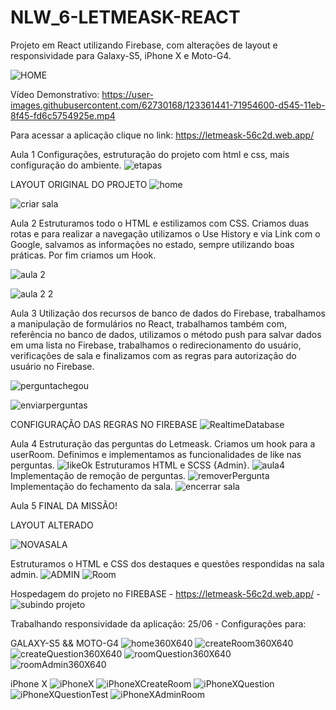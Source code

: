 # NLW_6-LETMEASK-REACT
Projeto em React utilizando Firebase, com alterações de layout e responsividade para Galaxy-S5, iPhone X e Moto-G4. 

![HOME](https://user-images.githubusercontent.com/62730168/123356973-1eb89000-d53f-11eb-86ee-da3df1d902ea.png)

Vídeo Demonstrativo:
https://user-images.githubusercontent.com/62730168/123361441-71954600-d545-11eb-8f45-fd6c5754925e.mp4

Para acessar a aplicação clique no link: 
https://letmeask-56c2d.web.app/


Aula 1 
Configurações, estruturação do projeto com html e css, mais configuração do ambiente.
![etapas](https://user-images.githubusercontent.com/62730168/123139996-2f78e100-d42d-11eb-995d-f8bd6c71a92c.png)

LAYOUT ORIGINAL DO PROJETO
![home](https://user-images.githubusercontent.com/62730168/122970880-c7f75e80-d364-11eb-9f52-bbb483636ddd.png)

![criar sala](https://user-images.githubusercontent.com/62730168/122970890-ca59b880-d364-11eb-99ce-1ba273e8245f.png)

Aula 2 
Estruturamos todo o HTML e estilizamos com CSS.
Criamos duas rotas e para realizar a navegação utilizamos o Use History e via Link com o Google, salvamos as informações no estado, sempre utilizando boas práticas.
Por fim criamos um Hook.

![aula 2](https://user-images.githubusercontent.com/62730168/122970906-cf1e6c80-d364-11eb-9ec8-4ea6a05a06bb.png)

![aula 2 2](https://user-images.githubusercontent.com/62730168/122970912-d04f9980-d364-11eb-9ead-52c669787c06.png)

Aula 3
Utilização dos recursos de banco de dados do Firebase, trabalhamos a manipulação de formulários no React, trabalhamos também com,
referência no banco de dados, utilizamos o método push para salvar dados em uma lista no Firebase, trabalhamos o redirecionamento do usuário, verificações de sala e finalizamos com as regras para autorização do usuário no Firebase.

![perguntachegou](https://user-images.githubusercontent.com/62730168/123139779-f3458080-d42c-11eb-8319-17f8dbc4566b.png)

![enviarperguntas](https://user-images.githubusercontent.com/62730168/123139803-f93b6180-d42c-11eb-838d-cadaa230c6ce.png)

CONFIGURAÇÃO DAS REGRAS NO FIREBASE
![RealtimeDatabase](https://user-images.githubusercontent.com/62730168/123139812-fb052500-d42c-11eb-9f43-7db603adb24a.png)

Aula 4
Estruturação das perguntas do Letmeask.
Criamos um hook para a userRoom.
Definimos e implementamos as funcionalidades de like nas perguntas.
![likeOk](https://user-images.githubusercontent.com/62730168/123266646-9ac8be80-d4d2-11eb-81cc-c12472a438db.png)
Estruturamos HTML e SCSS {Admin}.
![aula4](https://user-images.githubusercontent.com/62730168/123266751-b03de880-d4d2-11eb-950c-6077b0c60039.png)
Implementação de remoção de perguntas.
![removerPergunta](https://user-images.githubusercontent.com/62730168/123266697-a4eabd00-d4d2-11eb-9db1-e8c7062b98a5.png)
Implementação do fechamento da sala.
![encerrar sala](https://user-images.githubusercontent.com/62730168/123266496-77057880-d4d2-11eb-93dc-9626412dc86d.png)

Aula 5
FINAL DA MISSÃO!

LAYOUT ALTERADO

![NOVASALA](https://user-images.githubusercontent.com/62730168/123356993-2d9f4280-d53f-11eb-8e51-0ea531234251.png)

Estruturamos o HTML e CSS dos destaques e questões respondidas na sala admin.
![ADMIN](https://user-images.githubusercontent.com/62730168/123357022-3b54c800-d53f-11eb-9ee9-a18fd9a06f9b.png)
![Room](https://user-images.githubusercontent.com/62730168/123357084-59bac380-d53f-11eb-84bb-cab572afb927.png)

Hospedagem do projeto no FIREBASE -  https://letmeask-56c2d.web.app/  -
![subindo projeto](https://user-images.githubusercontent.com/62730168/123361507-8f62ab00-d545-11eb-95be-002d02167777.png)



Trabalhando responsividade da aplicação:
25/06 - Configurações para:

GALAXY-S5 && MOTO-G4
![home360X640](https://user-images.githubusercontent.com/62730168/123499511-c2707180-d60d-11eb-84e9-1b8186b84e8b.png)
![createRoom360X640](https://user-images.githubusercontent.com/62730168/123499512-c56b6200-d60d-11eb-995f-c48593139e1b.png)
![createQuestion360X640](https://user-images.githubusercontent.com/62730168/123499513-c9977f80-d60d-11eb-9be7-15de7cd2f866.png)
![roomQuestion360X640](https://user-images.githubusercontent.com/62730168/123499517-ce5c3380-d60d-11eb-9bb9-38c9f32c6dec.png)
![roomAdmin360X640](https://user-images.githubusercontent.com/62730168/123499521-d1572400-d60d-11eb-847d-921517059d6d.png)


iPhone X
![iPhoneX](https://user-images.githubusercontent.com/62730168/123501029-a0302100-d618-11eb-927a-f2dd3d666165.png)
![iPhoneXCreateRoom](https://user-images.githubusercontent.com/62730168/123501037-a9b98900-d618-11eb-9dc0-165bba8d12d5.png)
![iPhoneXQuestion](https://user-images.githubusercontent.com/62730168/123501050-bb9b2c00-d618-11eb-8207-d629a8a08026.png)
![iPhoneXQuestionTest](https://user-images.githubusercontent.com/62730168/123501053-bdfd8600-d618-11eb-823a-834cccc0658d.png)
![iPhoneXAdminRoom](https://user-images.githubusercontent.com/62730168/123501055-c0f87680-d618-11eb-94ab-c88f46e699c3.png)
